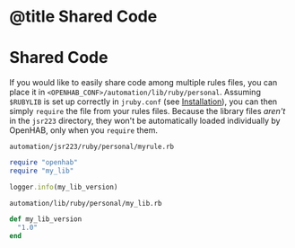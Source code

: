 # @title Shared Code

# Shared Code

If you would like to easily share code among multiple rules files, you can
place it in `<OPENHAB_CONF>/automation/lib/ruby/personal`. Assuming `$RUBYLIB`
is set up correctly in `jruby.conf` (see [Installation](../../installation.md)),
you can then simply `require` the file from your rules files. Because the
library files _aren't_ in the `jsr223` directory, they won't be automatically
loaded individually by OpenHAB, only when you `require` them.

`automation/jsr223/ruby/personal/myrule.rb`
```ruby
require "openhab"
require "my_lib"

logger.info(my_lib_version)
```

`automation/lib/ruby/personal/my_lib.rb`
```ruby
def my_lib_version
  "1.0"
end
```
